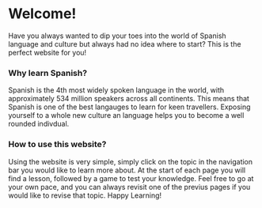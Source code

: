 <h1>Welcome!</h1>
<p>Have you always wanted to dip your toes into the world of Spanish language and culture but always had no idea where to start? This is the perfect website for you!</p>

<h3>Why learn Spanish?</h3>
<p>Spanish is the 4th most widely spoken language in the world, with approximately 534 million speakers across all continents. This means that Spanish is one of the best langauges to learn for keen travellers. Exposing yourself to a whole new culture an language helps you to become a well rounded indivdual.</p>


<h3>How to use this website?</h3>
<p>Using the website is very simple, simply click on the topic in the navigation bar you would like to learn more about. At the start of each page you will find a lesson, followed by a game to test your knowledge. Feel free to go at your own pace, and you can always revisit one of the previus pages if you would like to revise that topic. Happy Learning!</p>

